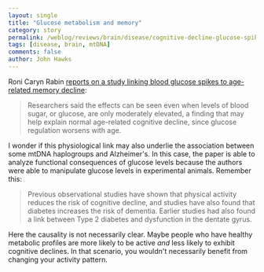 ```yaml
---
layout: single 
title: "Glucose metabolism and memory" 
category: story
permalink: /weblog/reviews/brain/disease/cognitive-decline-glucose-spikes-2009.html
tags: [disease, brain, mtDNA] 
comments: false 
author: John Hawks 
---
```


Roni Caryn Rabin <a href="http://www.nytimes.com/2009/01/01/health/31memory.html?_r=1">reports on a study linking blood glucose spikes to age-related memory decline</a>:

<blockquote>Researchers said the effects can be seen even when levels of blood sugar, or glucose, are only moderately elevated, a finding that may help explain normal age-related cognitive decline, since glucose regulation worsens with age.</blockquote>

I wonder if this physiological link may also underlie the association between some mtDNA haplogroups and Alzheimer's. In this case, the paper is able to analyze functional consequences of glucose levels because the authors were able to manipulate glucose levels in experimental animals. Remember this: 

<blockquote>Previous observational studies have shown that physical activity reduces the risk of cognitive decline, and studies have also found that diabetes increases the risk of dementia. Earlier studies had also found a link between Type 2 diabetes and dysfunction in the dentate gyrus.</blockquote>

Here the causality is not necessarily clear. Maybe people who have healthy metabolic profiles are more likely to be active <i>and</i> less likely to exhibit cognitive declines. In that scenario, you wouldn't necessarily benefit from changing your activity pattern. 

